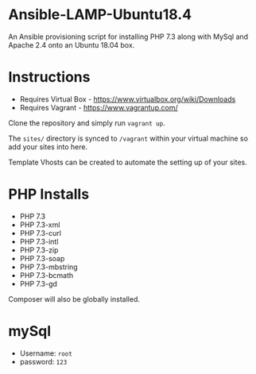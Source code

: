 # Ansible-LAMP-Ubuntu18.4
An Ansible provisioning script for installing PHP 7.3 along with MySql and Apache 2.4 onto an Ubuntu 18.04 box.

# Instructions

- Requires Virtual Box - https://www.virtualbox.org/wiki/Downloads
- Requires Vagrant - https://www.vagrantup.com/

Clone the repository and simply run `vagrant up`.

The `sites/` directory is synced to `/vagrant` within your virtual machine so add your sites into here.

Template Vhosts can be created to automate the setting up of your sites.

# PHP Installs
- PHP 7.3
- PHP 7.3-xml
- PHP 7.3-curl
- PHP 7.3-intl
- PHP 7.3-zip
- PHP 7.3-soap
- PHP 7.3-mbstring
- PHP 7.3-bcmath
- PHP 7.3-gd

Composer will also be globally installed.

# mySql

- Username: `root`
- password: `123`



